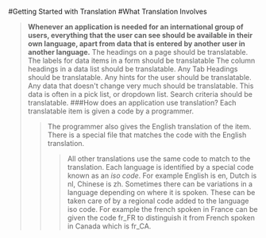 #Getting Started with Translation
#What Translation Involves
> **Whenever an application is needed for an international group of users, everything that the user can see should be available in their own language, apart from data that is entered by another user in another language.**
> The headings on a page should be translatable.
> The labels for data items in a form should be translatable
> The column headings in a data list should be translatable. 
> Any Tab Headings should be translatable. 
> Any hints for the user should be translatable.
> Any data that doesn't change very much should be translatable. This data is often in a pick list, or dropdown list. 
> Search criteria should be translatable.
###How does an application use translation?
> Each translatable item is given a code by a programmer. 
>> The programmer also gives the English translation of the item.
>> There is a special file that matches the code with the English translation. 
>>> All other translations use the same code to match to the translation.
>> Each language is identified by a special code known as an *iso code*. For example 
>>> English is en, 
>>> Dutch is nl, 
>>> Chinese is zh. 
>> Sometimes there can be variations in a language depending on where it is spoken. 
>>> These can be taken care of by a regional code added to the language iso code. 
>>> For example the french spoken in France can be given the code fr_FR to distinguish it from French spoken in Canada which is fr_CA.  
        
